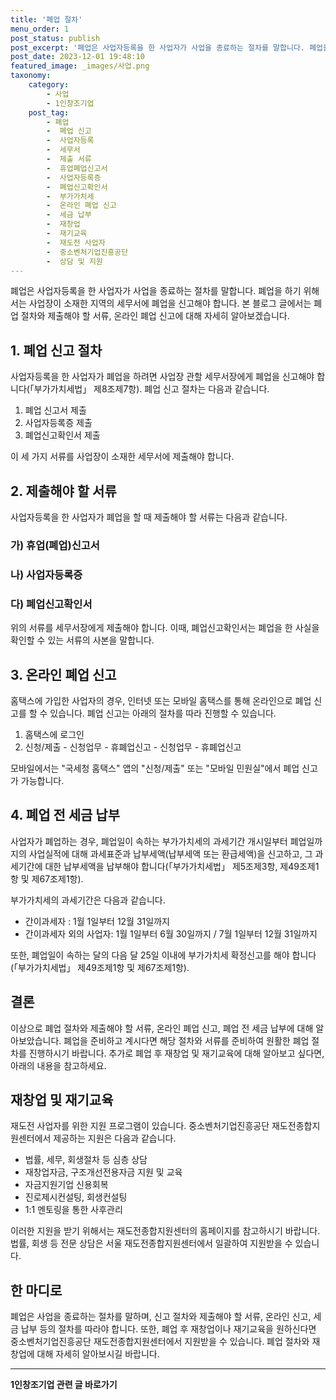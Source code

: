 ```yaml
---
title: '폐업 절차'
menu_order: 1
post_status: publish
post_excerpt: '폐업은 사업자등록을 한 사업자가 사업을 종료하는 절차를 말합니다. 폐업을 하기 위해서는 사업장이 소재한 지역의 세무서에 폐업을 신고해야 합니다. 본 블로그 글에서는 폐업 절차와 제출해야 할 서류, 온라인 폐업 신고에 대해 자세히 알아보겠습니다.'
post_date: 2023-12-01 19:48:10
featured_image: _images/사업.png
taxonomy:
    category:
        - 사업
        - 1인창조기업
    post_tag:
        - 폐업
        -  폐업 신고
        -  사업자등록
        -  세무서
        -  제출 서류
        -  휴업폐업신고서
        -  사업자등록증
        -  폐업신고확인서
        -  부가가치세
        -  온라인 폐업 신고
        -  세금 납부
        -  재창업
        -  재기교육
        -  재도전 사업자
        -  중소벤처기업진흥공단
        -  상담 및 지원
---
```



폐업은 사업자등록을 한 사업자가 사업을 종료하는 절차를 말합니다. 폐업을 하기 위해서는 사업장이 소재한 지역의 세무서에 폐업을 신고해야 합니다. 본 블로그 글에서는 폐업 절차와 제출해야 할 서류, 온라인 폐업 신고에 대해 자세히 알아보겠습니다.

## 1. 폐업 신고 절차

사업자등록을 한 사업자가 폐업을 하려면 사업장 관할 세무서장에게 폐업을 신고해야 합니다(「부가가치세법」 제8조제7항). 폐업 신고 절차는 다음과 같습니다.

1) 폐업 신고서 제출
2) 사업자등록증 제출
3) 폐업신고확인서 제출

이 세 가지 서류를 사업장이 소재한 세무서에 제출해야 합니다.

## 2. 제출해야 할 서류

사업자등록을 한 사업자가 폐업을 할 때 제출해야 할 서류는 다음과 같습니다.

### 가) 휴업(폐업)신고서
### 나) 사업자등록증
### 다) 폐업신고확인서

위의 서류를 세무서장에게 제출해야 합니다. 이때, 폐업신고확인서는 폐업을 한 사실을 확인할 수 있는 서류의 사본을 말합니다.

## 3. 온라인 폐업 신고

홈택스에 가입한 사업자의 경우, 인터넷 또는 모바일 홈택스를 통해 온라인으로 폐업 신고를 할 수 있습니다. 폐업 신고는 아래의 절차를 따라 진행할 수 있습니다.

1) 홈택스에 로그인
2) 신청/제출 - 신청업무 - 휴폐업신고 - 신청업무 - 휴폐업신고

모바일에서는 "국세청 홈택스" 앱의 "신청/제출" 또는 "모바일 민원실"에서 폐업 신고가 가능합니다.

## 4. 폐업 전 세금 납부

사업자가 폐업하는 경우, 폐업일이 속하는 부가가치세의 과세기간 개시일부터 폐업일까지의 사업실적에 대해 과세표준과 납부세액(납부세액 또는 환급세액)을 신고하고, 그 과세기간에 대한 납부세액을 납부해야 합니다(「부가가치세법」 제5조제3항, 제49조제1항 및 제67조제1항).

부가가치세의 과세기간은 다음과 같습니다.

- 간이과세자 : 1월 1일부터 12월 31일까지
- 간이과세자 외의 사업자: 1월 1일부터 6월 30일까지 / 7월 1일부터 12월 31일까지

또한, 폐업일이 속하는 달의 다음 달 25일 이내에 부가가치세 확정신고를 해야 합니다(「부가가치세법」 제49조제1항 및 제67조제1항).

## 결론

이상으로 폐업 절차와 제출해야 할 서류, 온라인 폐업 신고, 폐업 전 세금 납부에 대해 알아보았습니다. 폐업을 준비하고 계시다면 해당 절차와 서류를 준비하여 원활한 폐업 절차를 진행하시기 바랍니다. 추가로 폐업 후 재창업 및 재기교육에 대해 알아보고 싶다면, 아래의 내용을 참고하세요.

## 재창업 및 재기교육

재도전 사업자를 위한 지원 프로그램이 있습니다. 중소벤처기업진흥공단 재도전종합지원센터에서 제공하는 지원은 다음과 같습니다.

- 법률, 세무, 회생절차 등 심층 상담
- 재창업자금, 구조개선전용자금 지원 및 교육
- 자금지원기업 신용회복
- 진로제시컨설팅, 회생컨설팅
- 1:1 멘토링을 통한 사후관리

이러한 지원을 받기 위해서는 재도전종합지원센터의 홈페이지를 참고하시기 바랍니다. 법률, 회생 등 전문 상담은 서울 재도전종합지원센터에서 일괄하여 지원받을 수 있습니다.

## 한 마디로

폐업은 사업을 종료하는 절차를 말하며, 신고 절차와 제출해야 할 서류, 온라인 신고, 세금 납부 등의 절차를 따라야 합니다. 또한, 폐업 후 재창업이나 재기교육을 원하신다면 중소벤처기업진흥공단 재도전종합지원센터에서 지원받을 수 있습니다. 폐업 절차와 재창업에 대해 자세히 알아보시길 바랍니다.
<!-- wp:separator -->
<hr class="wp-block-separator has-alpha-channel-opacity"/>
<!-- /wp:separator -->

<!-- wp:group {"backgroundColor":"base","layout":{"type":"constrained"}} -->
<div class="wp-block-group has-base-background-color has-background"><!-- wp:paragraph {"align":"center","fontSize":"medium"} -->
<p class="has-text-align-center has-large-font-size"><strong>1인창조기업 관련 글 바로가기</strong></p>
<!-- /wp:paragraph -->


<!-- wp:latest-posts
{"categories":[{"id":27060,"count":19,"description":"","link":"https://uknowlaw.com/category/1%ec%9d%b8%ec%b0%bd%ec%a1%b0%ea%b8%b0%ec%97%85/","name":"1인창조기업","slug":"1인창조기업","taxonomy":"category","parent":0,"meta":[],"_links":{"self":[{"href":"https://uknowlaw.com/wp-json/wp/v2/categories/27060"}],"collection":[{"href":"https://uknowlaw.com/wp-json/wp/v2/categories"}],"about":[{"href":"https://uknowlaw.com/wp-json/wp/v2/taxonomies/category"}],"wp:post_type":[{"href":"https://uknowlaw.com/wp-json/wp/v2/posts?categories=27060"}],"curies":[{"name":"wp","href":"https://api.w.org/{rel}","templated":true}]}}],"postsToShow":100,"excerptLength":28,"postLayout":"grid","columns":2,"featuredImageAlign":"left","featuredImageSizeSlug":"large","fontSize":"small"} /--></div>
<!-- /wp:group -->